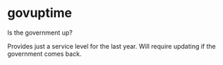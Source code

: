 govuptime
=========

Is the government up?

Provides just a service level for the last year. Will require updating if the government comes back.
